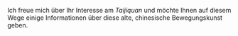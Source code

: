 Ich freue mich über Ihr Interesse am *Taijiquan* und möchte Ihnen auf diesem Wege einige Informationen über diese alte, chinesische Bewegungskunst geben.
